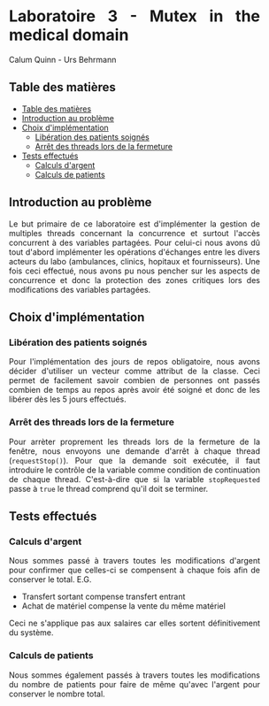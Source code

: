 <div align="justify" style="margin-right:25px;margin-left:25px">

# Laboratoire 3 - Mutex in the medical domain <!-- omit from toc -->

Calum Quinn - Urs Behrmann

## Table des matières

- [Table des matières](#table-des-matières)
- [Introduction au problème](#introduction-au-problème)
- [Choix d'implémentation](#choix-dimplémentation)
    - [Libération des patients soignés](#libération-des-patients-soignés)
    - [Arrêt des threads lors de la fermeture](#arrêt-des-threads-lors-de-la-fermeture)
- [Tests effectués](#tests-effectués)
    - [Calculs d'argent](#calculs-dargent)
    - [Calculs de patients](#calculs-de-patients)

## Introduction au problème

Le but primaire de ce laboratoire est d'implémenter la gestion de multiples threads concernant la concurrence et surtout l'accès concurrent à des variables partagées.
Pour celui-ci nous avons dû tout d'abord implémenter les opérations d'échanges entre les divers acteurs du labo (ambulances, clinics, hopitaux et fournisseurs).
Une fois ceci effectué, nous avons pu nous pencher sur les aspects de concurrence et donc la protection des zones critiques lors des modifications des variables partagées.


## Choix d'implémentation

### Libération des patients soignés

Pour l'implémentation des jours de repos obligatoire, nous avons décider d'utiliser un vecteur comme attribut de la classe.
Ceci permet de facilement savoir combien de personnes ont passés combien de temps au repos après avoir été soigné et donc de les libérer dès les 5 jours effectués.

### Arrêt des threads lors de la fermeture

Pour arrèter proprement les threads lors de la fermeture de la fenêtre, nous envoyons une demande d'arrêt à chaque thread (`requestStop()`).
Pour que la demande soit exécutée, il faut introduire le contrôle de la variable comme condition de continuation de chaque thread.
C'est-à-dire que si la variable `stopRequested` passe à `true` le thread comprend qu'il doit se terminer.


## Tests effectués

### Calculs d'argent
Nous sommes passé à travers toutes les modifications d'argent pour confirmer que celles-ci se compensent à chaque fois afin de conserver le total.
E.G.
 - Transfert sortant compense transfert entrant
 - Achat de matériel compense la vente du même matériel

Ceci ne s'applique pas aux salaires car elles sortent définitivement du système.

### Calculs de patients
Nous sommes également passés à travers toutes les modifications du nombre de patients pour faire de même qu'avec l'argent pour conserver le nombre total.

</div>